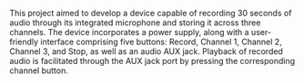 This project aimed to develop a device capable of recording 30 seconds of audio through its integrated microphone and storing it across three channels. The device incorporates a power supply, along with a user-friendly interface comprising five buttons: Record, Channel 1, Channel 2, Channel 3, and Stop, as well as an audio AUX jack. Playback of recorded audio is facilitated through the AUX jack port by pressing the corresponding channel button.
